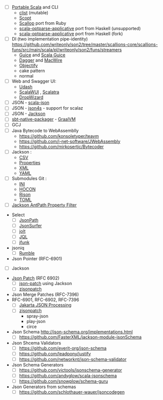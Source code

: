 * [ ] [Portable Scala](https://github.com/portable-scala/sbt-crossproject) and CLI
  * [clist](https://github.com/backuity/clist) (mutable)
  * [Scopt](https://github.com/scopt/scopt)
  * [Scallop](https://github.com/scallop/scallop) port from Ruby
  * [scala-optparse-applicative](https://github.com/bmjames/scala-optparse-applicative)  port from Haskell (unsupported)
  * [scala-optparse-applicative](https://github.com/xuwei-k/optparse-applicative) port from Haskell (fork)
* [ ] DI (two implementation pipe-identity) https://github.com/writeonly/son2/tree/master/scallions-core/scallions-funs/src/main/scala/pl/writeonly/son2/funs/streamers
  * [Guice](https://github.com/google/guice) and [Scala Guice](https://github.com/codingwell/scala-guice)
  * [Dagger](https://github.com/google/dagger) and [MacWire](https://github.com/softwaremill/macwire)
  * [Objectify](https://github.com/learndot/Objectify.scala)
  * cake pattern
  * normal
* [ ] Web and Swagger UI:
  * [Udash](https://udash.io)
  * [ScalaWUI](https://github.com/openmole/scalaWUI) , [Scalatra](https://github.com/scalatra/scalatra)
  * [DropWizard](https://github.com/dropwizard/dropwizard)
* [ ] JSON - [scala-json](https://github.com/MediaMath/scala-json)
* [ ] JSON - [json4s](https://github.com/json4s/json4s) - support for scalaz
* [ ] JSON - [Jackson](https://github.com/FasterXML/jackson)
* [ ] [sbt-native-packager](https://www.scala-sbt.org/sbt-native-packager/index.html) - [GraalVM](https://www.scala-sbt.org/sbt-native-packager/formats/graalvm-native-image.html)
* [ ] GCJ
* [ ] Java Bytecode to WebAssemblly
  * https://github.com/konsoletyper/teavm
  * https://github.com/i-net-software/JWebAssembly
  * https://github.com/mirkosertic/Bytecoder
* [ ] Jackson :
  * [CSV](https://github.com/FasterXML/jackson-dataformats-text/tree/master/csv) 
  * [Properties](https://github.com/FasterXML/jackson-dataformats-text/tree/master/properties)
  * [XML](https://github.com/FasterXML/jackson-dataformat-xml) 
  * [YAML](https://github.com/FasterXML/jackson-dataformats-text/tree/master/yaml)
* [ ] Submodules Git :
  * [INI](https://github.com/FasterXML/jackson-dataformat-ini)
  * [HOCON](https://github.com/jclawson/jackson-dataformat-hocon)
  * [Rison](https://github.com/Hronom/jackson-dataformat-rison)
  * [TOML](https://github.com/johnlcox/jackson-dataformat-toml)
* [ ] [Jackson AntPath Property Filter](https://github.com/Antibrumm/jackson-antpathfilter)
* Select
  * [ ] [JsonPath](https://github.com/json-path/JsonPath)
  * [ ] [JsonSurfer](https://github.com/jsurfer/JsonSurfer)
  * [ ] [jolt](https://github.com/bazaarvoice/jolt)
  * [ ] [JQL](https://github.com/benmfaul/JQL)
  * [ ] [jfunk](https://github.com/mgm-tp/jfunk)
* jsoniq
  * [ ] [Rumble](https://github.com/RumbleDB/rumble)
* Json Pointer (RFC-6901)  
 * [ ] Jackson
* [Json Patch](http://jsonpatch.com/) (RFC 6902)
  * [ ] [json-patch](https://github.com/java-json-tools/json-patch) using Jackson
  * [ ] [zjsonpatch](https://github.com/flipkart-incubator/zjsonpatch)
* Json Merge Patches (RFC-7396)  
* RFC-6901, RFC-6902, RFC-7396 
  * [ ] [Jakarta JSON Processing ](https://github.com/eclipse-ee4j/jsonp)
  * [ ] [zjsonpatch](https://github.com/gnieh/diffson)
    * spray-json
    * play-json
    * circe
* Json Schema http://json-schema.org/implementations.html  
  * [ ] https://github.com/FasterXML/jackson-module-jsonSchema
* Json Shcema Validators
  * [ ] https://github.com/everit-org/json-schema
  * [ ] https://github.com/leadpony/justify
  * [ ] https://github.com/networknt/json-schema-validator
* Json Schema Generators
  * [ ] https://github.com/victools/jsonschema-generator
  * [ ] https://github.com/andyglow/scala-jsonschema
  * [ ] https://github.com/snowplow/schema-guru
* Json Generators from schemas
  * [ ] https://github.com/schlothauer-wauer/jsoncodegen
